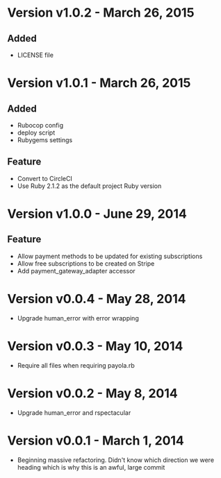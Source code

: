 Version v1.0.2 - March 26, 2015
================================================================================

Added
--------------------------------------------------------------------------------
  * LICENSE file

Version v1.0.1 - March 26, 2015
================================================================================

Added
--------------------------------------------------------------------------------
  * Rubocop config
  * deploy script
  * Rubygems settings

Feature
--------------------------------------------------------------------------------
  * Convert to CircleCI
  * Use Ruby 2.1.2 as the default project Ruby version

Version v1.0.0 - June 29, 2014
================================================================================

Feature
--------------------------------------------------------------------------------
  * Allow payment methods to be updated for existing subscriptions
  * Allow free subscriptions to be created on Stripe
  * Add payment_gateway_adapter accessor

Version v0.0.4 - May 28, 2014
================================================================================

  * Upgrade human_error with error wrapping

Version v0.0.3 - May 10, 2014
================================================================================

  * Require all files when requiring payola.rb

Version v0.0.2 - May 8, 2014
================================================================================

  * Upgrade human_error and rspectacular

Version v0.0.1 - March 1, 2014
================================================================================

  * Beginning massive refactoring. Didn't know which direction we were heading
    which is why this is an awful, large commit

